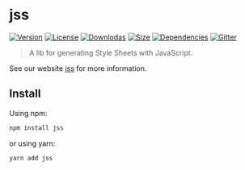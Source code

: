 # jss

[![Version](https://img.shields.io/npm/v/jss.svg?style=flat)](https://npmjs.org/package/jss)
[![License](https://img.shields.io/npm/l/jss.svg?style=flat)](https://github.com/cssinjs/jss/blob/master/LICENSE)
[![Downlodas](https://img.shields.io/npm/dm/jss.svg?style=flat)](https://npmjs.org/package/jss)
[![Size](https://img.shields.io/bundlephobia/minzip/jss.svg?style=flat)](https://npmjs.org/package/jss)
[![Dependencies](https://img.shields.io/david/cssinjs/jss.svg?path=packages%2Fjss&style=flat)](https://npmjs.org/package/jss)
[![Gitter](https://badges.gitter.im/JoinChat.svg)](https://gitter.im/cssinjs/lobby)

> A lib for generating Style Sheets with JavaScript.

See our website [jss](https://cssinjs.org/setup?v=v10.0.0-alpha.14) for more information.

## Install

Using npm:

```sh
npm install jss
```

or using yarn:

```sh
yarn add jss
```
